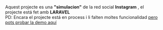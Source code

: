 <p>Aquest projecte es una <b>"simulacion"</b> de la red social <b/>Instagram</b> , el projecte está fet amb <b>LARAVEL</b><br> PD: Encara el projecte está en process i li falten moltes funcionalidad <a href="http://gagandeep.alwaysdata.net/">pero pots probar la demo aquí</a></p>
<!---<h4>Un gran poder comporta una gran responsabilitat, perque no utilitzem aquest poder per construir una comunitat i unir el món?</h4>---!>

